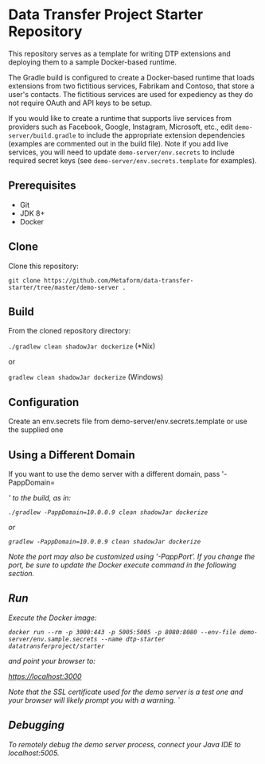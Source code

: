 # Data Transfer Project Starter Repository

This repository serves as a template for writing DTP extensions and deploying them to a sample Docker-based runtime.

The Gradle build is configured to create a Docker-based runtime that loads extensions from two fictitious services, Fabrikam and Contoso, that store a user's contacts. 
The fictitious services are used for expediency as they do not require OAuth and API keys to be setup. 

If you would like to create a runtime that supports live services from providers such as Facebook, Google, Instagram, Microsoft, etc., edit `demo-server/build.gradle` to include 
the appropriate extension dependencies (examples are commented out in the build file). Note if you add live services, you will need to update `demo-server/env.secrets` to include 
required secret keys (see `demo-server/env.secrets.template` for examples). 


## Prerequisites 

* Git
* JDK 8+
* Docker

## Clone

Clone this repository:

`git clone https://github.com/Metaform/data-transfer-starter/tree/master/demo-server .`

## Build

From the cloned repository directory:

`./gradlew clean shadowJar dockerize` (*Nix)  

or 

`gradlew clean shadowJar dockerize` (Windows)

## Configuration

Create an env.secrets file from demo-server/env.secrets.template or use the supplied one

## Using a Different Domain

If you want to use the demo server with a different domain, pass '-PappDomain=<address>' to the build, as in:

`./gradlew -PappDomain=10.0.0.9 clean shadowJar dockerize`

or

`gradlew -PappDomain=10.0.0.9 clean shadowJar dockerize`

Note the port may also be customized using '-PappPort'. If you change the port, be sure to update the Docker execute command in the following section. 

## Run

Execute the Docker image:

`docker run --rm -p 3000:443 -p 5005:5005 -p 8080:8080 --env-file demo-server/env.sample.secrets --name dtp-starter datatransferproject/starter`

and point your browser to:

[https://localhost:3000](https://localhost:3000)   

Note that the SSL certificate used for the demo server is a test one and your browser will likely prompt you with a warning.
`
## Debugging

To remotely debug the demo server process, connect your Java IDE to localhost:5005.



